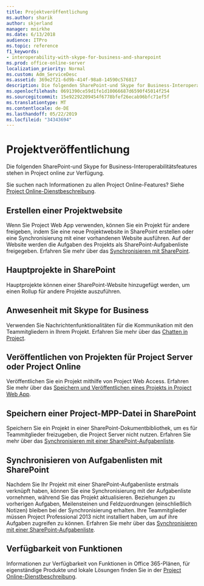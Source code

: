 ```yaml
---
title: Projektveröffentlichung
ms.author: sharik
author: skjerland
manager: mnirkhe
ms.date: 6/13/2018
audience: ITPro
ms.topic: reference
f1_keywords:
- interoperability-with-skype-for-business-and-sharepoint
ms.prod: office-online-server
localization_priority: Normal
ms.custom: Adm_ServiceDesc
ms.assetid: 369e2f21-6d9b-414f-98a8-14590c576817
description: Die folgenden SharePoint-und Skype for Business-Interoperabilitätsfeatures stehen in Project online zur Verfügung.
ms.openlocfilehash: 0691390ce59d1fe1d10066687d6590f45014f254
ms.sourcegitcommit: 15e92292209454f6778bfef26ecab96bfc71ef5f
ms.translationtype: MT
ms.contentlocale: de-DE
ms.lasthandoff: 05/22/2019
ms.locfileid: "34343694"
---
```

# <a name="project-publishing"></a>Projektveröffentlichung

Die folgenden SharePoint-und Skype for Business-Interoperabilitätsfeatures stehen in Project online zur Verfügung.
  
Sie suchen nach Informationen zu allen Project Online-Features? Siehe [Project Online-Dienstbeschreibung](project-online-service-description.md).
  
## <a name="create-a-project-site"></a>Erstellen einer Projektwebsite
<a name="bkmk_CreateProjectsite"> </a>

Wenn Sie Project Web App verwenden, können Sie ein Projekt für andere freigeben, indem Sie eine neue Projektwebsite in SharePoint erstellen oder eine Synchronisierung mit einer vorhandenen Website ausführen. Auf der Website werden die Aufgaben des Projekts als SharePoint-Aufgabenliste freigegeben. Erfahren Sie mehr über das [Synchronisieren mit SharePoint](https://go.microsoft.com/fwlink/p/?LinkId=271352).
  
## <a name="master-projects-on-sharepoint"></a>Hauptprojekte in SharePoint
<a name="bkmk_MasterprojectsonSharePoint"> </a>

Hauptprojekte können einer SharePoint-Website hinzugefügt werden, um einen Rollup für andere Projekte auszuführen. 
  
## <a name="presence-with-skype-for-business"></a>Anwesenheit mit Skype for Business
<a name="bkmk_PresencewithLync"> </a>

Verwenden Sie Nachrichtenfunktionalitäten für die Kommunikation mit den Teammitgliedern in Ihrem Projekt. Erfahren Sie mehr über das [Chatten in Project](https://go.microsoft.com/fwlink/p/?LinkId=271351).
  
## <a name="publish-projects-to-project-server-or-project-online"></a>Veröffentlichen von Projekten für Project Server oder Project Online
<a name="bkmk_PublishProjectstoServerOnline"> </a>

Veröffentlichen Sie ein Projekt mithilfe von Project Web Access. Erfahren Sie mehr über das [Speichern und Veröffentlichen eines Projekts in Project Web App](https://go.microsoft.com/fwlink/p/?LinkId=271354).
  
## <a name="save-a-project-mpp-file-to-sharepoint"></a>Speichern einer Project-MPP-Datei in SharePoint
<a name="bkmk_SavefiletoSharePoint"> </a>

Speichern Sie ein Projekt in einer SharePoint-Dokumentbibliothek, um es für Teammitglieder freizugeben, die Project Server nicht nutzen. Erfahren Sie mehr über das [Synchronisieren mit einer SharePoint-Aufgabenliste](https://go.microsoft.com/fwlink/p/?LinkId=271353).
  
## <a name="task-list-sync-to-sharepoint"></a>Synchronisieren von Aufgabenlisten mit SharePoint
<a name="bkmk_TaskListSynctoSharePoint"> </a>

Nachdem Sie Ihr Projekt mit einer SharePoint-Aufgabenliste erstmals verknüpft haben, können Sie eine Synchronisierung mit der Aufgabenliste vornehmen, während Sie das Projekt aktualisieren. Beziehungen zu vorherigen Aufgaben, Meilensteinen und Feldzuordnungen (einschließlich Notizen) bleiben bei der Synchronisierung erhalten. Ihre Teammitglieder müssen Project Professional 2013 nicht installiert haben, um auf ihre Aufgaben zugreifen zu können. Erfahren Sie mehr über das [Synchronisieren mit einer SharePoint-Aufgabenliste](https://go.microsoft.com/fwlink/p/?LinkId=271353).
  
## <a name="feature-availability"></a>Verfügbarkeit von Funktionen
<a name="bkmk_TaskListSynctoSharePoint"> </a>

Informationen zur Verfügbarkeit von Funktionen in Office 365-Plänen, für eigenständige Produkte und lokale Lösungen finden Sie in der [Project Online-Dienstbeschreibung](project-online-service-description.md).
  

